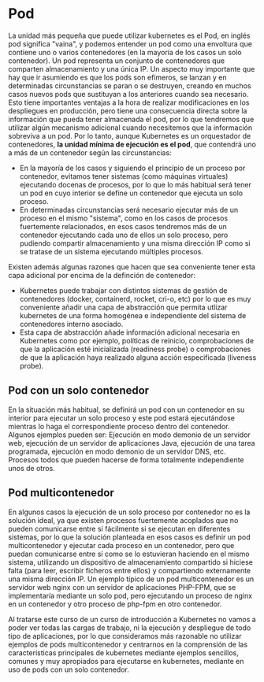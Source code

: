 # Pod

La unidad más pequeña que puede utilizar kubernetes es el Pod, en inglés pod significa "vaina", y podemos entender un pod como una envoltura que contiene uno o varios contenedores (en la mayoría de los casos un solo contenedor). Un pod representa un conjunto de contenedores que comparten almacenamiento y una única IP. Un aspecto muy importante que hay que ir asumiendo es que los pods son efímeros, se lanzan y en determinadas circunstancias se paran o se destruyen, creando en muchos casos nuevos pods que sustituyan a los anteriores cuando sea necesario. Esto tiene importantes ventajas a la hora de realizar modificaciones en los despliegues en producción, pero tiene una consecuencia directa sobre la información que pueda tener almacenada el pod, por lo que tendremos que utilizar algún mecanismo adicional cuando necesitemos que la información sobreviva a un pod. Por lo tanto, aunque Kubernetes es un orquestador de contenedores, **la unidad mínima de ejecución es el pod**, que contendrá uno a más de un contenedor según las circunstancias:

* En la mayoría de los casos y siguiendo el principio de un proceso por contenedor, evitamos tener sistemas (como máquinas virtuales) ejecutando docenas de procesos, por lo que lo más habitual será tener un pod en cuyo interior se define un contenedor que ejecuta un solo proceso.
* En determinadas circunstancias será necesario ejecutar más de un proceso en el mismo "sistema", como en los casos de procesos fuertemente relacionados, en esos casos tendremos más de un contenedor ejecutando cada uno de ellos un solo proceso, pero pudiendo compartir almacenamiento y una misma dirección IP como si se tratase de un sistema ejecutando múltiples procesos.

Existen además algunas razones que hacen que sea conveniente tener esta capa adicional por encima de la definción de contenedor:

* Kubernetes puede trabajar con distintos sistemas de gestión de contenedores (docker, containerd, rocket, cri-o, etc) por lo que es muy conveniente añadir una capa de abstracción que permita utlizar kubernetes de una forma homogénea e independiente del sistema de contenedores interno asociado.
* Esta capa de abstracción añade información adicional necesaria en Kubernetes como por ejemplo, políticas de reinicio, comprobaciones de que la aplicación esté inicializada (readiness probe) o comprobaciones de que la aplicación haya realizado alguna acción especificada (liveness probe).

## Pod con un solo contenedor

En la situación más habitual, se definirá un pod con un contenedor en su interior para ejecutar un solo proceso y este pod estará ejecutándose mientras lo haga el correspondiente proceso dentro del contenedor. Algunos ejemplos pueden ser: Ejecución en modo demonio de un servidor web, ejecución de un servidor de aplicaciones Java, ejecución de una tarea programada, ejecución en modo demonio de un servidor DNS, etc. Procesos todos que pueden hacerse de forma totalmente independiente unos de otros.

## Pod multicontenedor

En algunos casos la ejecución de un solo proceso por contenedor no es la solución ideal, ya que existen procesos fuertemente acoplados que no pueden comunicarse entre sí fácilmente si se ejecutan en diferentes sistemas, por lo que la solución planteada en esos casos es definir un pod multicontenedor y ejecutar cada proceso en un contenedor, pero que puedan comunicarse entre sí como se lo estuvieran haciendo en el mismo sistema, utilizando un dispositivo de almacenamiento compartido si hiciese falta (para leer, escribir ficheros entre ellos) y compartiendo externamente una misma dirección IP. Un ejemplo típico de un pod multicontenedor es un servidor web nginx con un servidor de aplicaciones PHP-FPM, que se implementaría mediante un solo pod, pero ejecutando un proceso de nginx en un contenedor y otro proceso de php-fpm en otro contenedor.

Al tratarse este curso de un curso de introducción a Kubernetes no vamos a poder ver todas las cargas de trabajo, ni la ejecución y despliegue de todo tipo de aplicaciones, por lo que consideramos más razonable no utilizar ejemplos de pods multicontenedor y centrarnos en la comprensión de las características principales de kubernetes mediante ejemplos sencillos, comunes y muy apropiados para ejecutarse en kubernetes, mediante en uso de pods con un solo contenedor.





